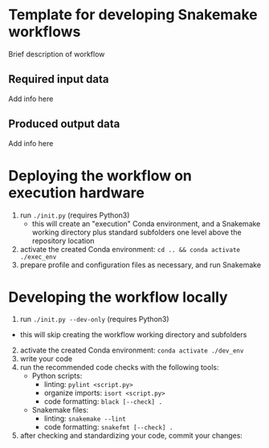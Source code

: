 # Template for developing Snakemake workflows

Brief description of workflow

## Required input data

Add info here

## Produced output data

Add info here

# Deploying the workflow on execution hardware

1. run `./init.py` (requires Python3)
    - this will create an "execution" Conda environment,
    and a Snakemake working directory plus standard subfolders
    one level above the repository location
2. activate the created Conda environment: `cd .. && conda activate ./exec_env`
3. prepare profile and configuration files as necessary, and run Snakemake


# Developing the workflow locally

1. run `./init.py --dev-only` (requires Python3)
  - this will skip creating the workflow working directory and subfolders
2. activate the created Conda environment: `conda activate ./dev_env`
3. write your code
4. run the recommended code checks with the following tools:
    - Python scripts:
        - linting: `pylint <script.py>`
        - organize imports: `isort <script.py>`
        - code formatting: `black [--check] .`
    - Snakemake files:
        - linting: `snakemake --lint`
        - code formatting: `snakefmt [--check] .`
5. after checking and standardizing your code, commit your changes:
